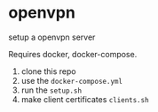 # openvpn
setup a openvpn server

Requires docker, docker-compose. 

1.   clone this repo
2.   use the `docker-compose.yml`
3.   run the `setup.sh`
4.   make client certificates `clients.sh`

